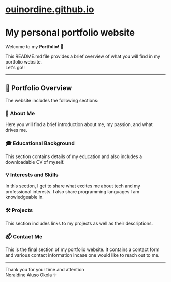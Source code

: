 # [ouinordine.github.io](https://ouinordine.github.io/)
# My personal portfolio website

Welcome to my **Portfolio!** 🎉  

This README.md file provides a brief overview of what you will find in my portfolio website.   
Let's go!!

---  

## 🌟 Portfolio Overview  
The website includes the following sections:

### 📝 About Me  
Here you will find a brief introduction about me, my passion, and what drives me.  


### 🎓 Educational Background  
This section contains details of my education and also includes a downloadable CV of myself.  


### 💡 Interests and Skills
In this section, I get to share what excites me about tech and my professional interests. I also share programming languages I am knowledgeable in.


### 🛠️ Projects  
This section includes links to my projects as well as their descriptions.


### 📬 Contact Me  
This is the final section of my portfolio website. It contains a contact form and various
contact information incase one would like to reach out to me.

---

Thank you for your time and attention   
Noraldine Aluso Okola ✨